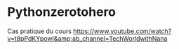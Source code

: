 # Pythonzerotohero
Cas pratique du cours https://www.youtube.com/watch?v=t8pPdKYpowI&amp;ab_channel=TechWorldwithNana
